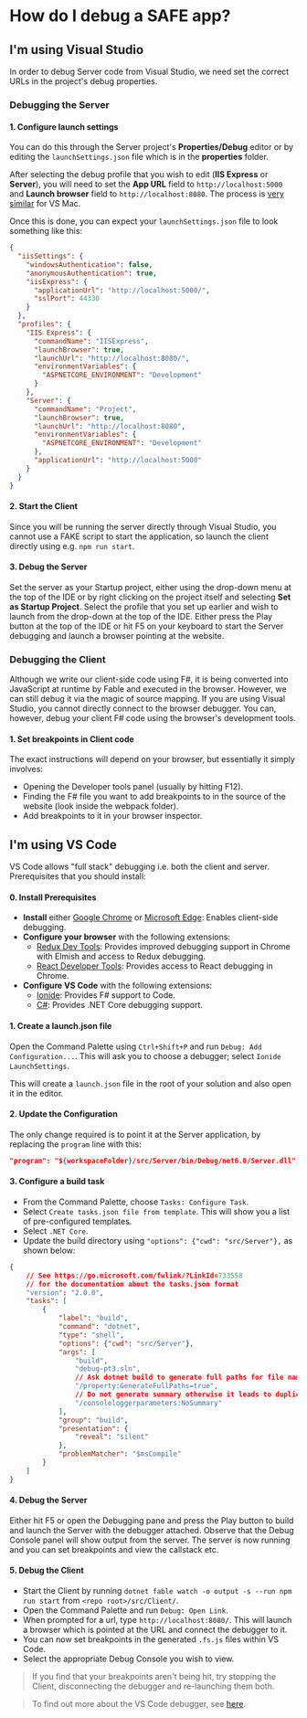 # How do I debug a SAFE app?

## I'm using Visual Studio
In order to debug Server code from Visual Studio, we need set the correct URLs in the project's debug properties.

### Debugging the Server

#### 1. Configure launch settings
You can do this through the Server project's **Properties/Debug** editor or by editing the `launchSettings.json` file which is in the **properties** folder.

After selecting the debug profile that you wish to edit (**IIS Express** or **Server**), you will need to set the **App URL** field to `http://localhost:5000` and **Launch browser** field to `http://localhost:8080`. The process is [very similar](https://docs.microsoft.com/en-us/visualstudio/mac/launch-settings?view=vsmac-2019#configure-the-start-url) for VS Mac.

Once this is done, you can expect your `launchSettings.json` file to look something like this:
```json
{
  "iisSettings": {
    "windowsAuthentication": false,
    "anonymousAuthentication": true,
    "iisExpress": {
      "applicationUrl": "http://localhost:5000/",
      "sslPort": 44330
    }
  },
  "profiles": {
    "IIS Express": {
      "commandName": "IISExpress",
      "launchBrowser": true,
      "launchUrl": "http://localhost:8080/",
      "environmentVariables": {
        "ASPNETCORE_ENVIRONMENT": "Development"
      }
    },
    "Server": {
      "commandName": "Project",
      "launchBrowser": true,
      "launchUrl": "http://localhost:8080",
      "environmentVariables": {
        "ASPNETCORE_ENVIRONMENT": "Development"
      },
      "applicationUrl": "http://localhost:5000"
    }
  }
}
```

#### 2. Start the Client
Since you will be running the server directly through Visual Studio, you cannot use a FAKE script to start the application, so launch the client directly using e.g. `npm run start`.

#### 3. Debug the Server
Set the server as your Startup project, either using the drop-down menu at the top of the IDE or by right clicking on the project itself and selecting **Set as Startup Project**. Select the profile that you set up earlier and wish to launch from the drop-down at the top of the IDE. Either press the Play button at the top of the IDE or hit F5 on your keyboard to start the Server debugging and launch a browser pointing at the website.

### Debugging the Client
Although we write our client-side code using F#, it is being converted into JavaScript at runtime by Fable and executed in the browser.
However, we can still debug it via the magic of source mapping. If you are using Visual Studio, you cannot directly connect to the browser debugger. You can, however, debug your client F# code using the browser's development tools.

#### 1. Set breakpoints in Client code
The exact instructions will depend on your browser, but essentially it simply involves:

* Opening the Developer tools panel (usually by hitting F12).
* Finding the F# file you want to add breakpoints to in the source of the website (look inside the webpack folder).
* Add breakpoints to it in your browser inspector.

## I'm using VS Code
VS Code allows "full stack" debugging i.e. both the client and server. Prerequisites that you should install:

#### 0. Install Prerequisites

* **Install** either [Google Chrome](https://www.google.com/chrome/) or [Microsoft Edge](https://www.microsoft.com/en-us/edge): Enables client-side debugging.
* **Configure your browser** with the following extensions:
    * [Redux Dev Tools](https://chromewebstore.google.com/detail/redux-devtools/lmhkpmbekcpmknklioeibfkpmmfibljd?hl=en): Provides improved debugging support in Chrome with Elmish and access to Redux debugging.
    * [React Developer Tools](https://chromewebstore.google.com/detail/react-developer-tools/fmkadmapgofadopljbjfkapdkoienihi): Provides access to React debugging in Chrome.
* **Configure VS Code** with the following extensions:
    * [Ionide](https://marketplace.visualstudio.com/items?itemName=Ionide.Ionide-fsharp): Provides F# support to Code.
    * [C#](https://marketplace.visualstudio.com/items?itemName=ms-vscode.csharp): Provides .NET Core debugging support.

#### 1. Create a launch.json file
Open the Command Palette using `Ctrl+Shift+P` and run `Debug: Add Configuration...`. This will ask you to choose a debugger; select `Ionide LaunchSettings`.

This will create a `launch.json` file in the root of your solution and also open it in the editor.

#### 2. Update the Configuration
The only change required is to point it at the Server application, by replacing the `program` line with this:

```json
"program": "${workspaceFolder}/src/Server/bin/Debug/net6.0/Server.dll",
```

#### 3. Configure a build task
* From the Command Palette, choose `Tasks: Configure Task`.
* Select `Create tasks.json file from template`. This will show you a list of pre-configured templates.
* Select `.NET Core`.
* Update the build directory using `"options": {"cwd": "src/Server"},` as shown below:

```json
{
    // See https://go.microsoft.com/fwlink/?LinkId=733558
    // for the documentation about the tasks.json format
    "version": "2.0.0",
    "tasks": [
        {
            "label": "build",
            "command": "dotnet",
            "type": "shell",
            "options": {"cwd": "src/Server"}, 
            "args": [
                "build",
                "debug-pt3.sln",
                // Ask dotnet build to generate full paths for file names.
                "/property:GenerateFullPaths=true",
                // Do not generate summary otherwise it leads to duplicate errors in Problems panel
                "/consoleloggerparameters:NoSummary"
            ],
            "group": "build",
            "presentation": {
                "reveal": "silent"
            },
            "problemMatcher": "$msCompile"
        }
    ]
}
```


#### 4. Debug the Server
Either hit F5 or open the Debugging pane and press the Play button to build and launch the Server with the debugger attached.
Observe that the Debug Console panel will show output from the server. The server is now running and you can set breakpoints and view the callstack etc.

#### 5. Debug the Client

* Start the Client by running `dotnet fable watch -o output -s --run npm run start` from `<repo root>/src/Client/`.
* Open the Command Palette and run `Debug: Open Link`.
* When prompted for a url, type `http://localhost:8080/`. This will launch a browser which is pointed at the URL and connect the debugger to it.
* You can now set breakpoints in the generated `.fs.js` files within VS Code.
* Select the appropriate Debug Console you wish to view.

> If you find that your breakpoints aren't being hit, try stopping the Client, disconnecting the debugger and re-launching them both.

> To find out more about the VS Code debugger, see [here](https://code.visualstudio.com/docs/editor/debugging).